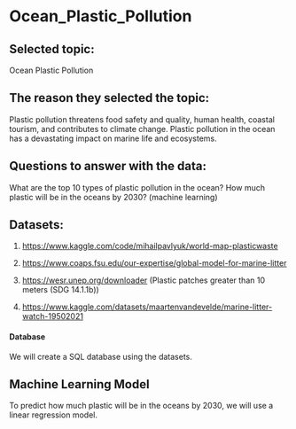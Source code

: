 # Ocean_Plastic_Pollution
## Selected topic:
Ocean Plastic Pollution
## The reason they selected the topic:
Plastic pollution threatens food safety and quality, human health, coastal tourism, and contributes to climate change. Plastic pollution in the ocean has a devastating impact on marine life and ecosystems. 

## Questions to answer with the data:
What are the top 10 types of plastic pollution in the ocean?
How much plastic will be in the oceans by 2030? (machine learning)

## Datasets: 

1. https://www.kaggle.com/code/mihailpavlyuk/world-map-plasticwaste

2. https://www.coaps.fsu.edu/our-expertise/global-model-for-marine-litter

3. https://wesr.unep.org/downloader (Plastic patches greater than 10 meters (SDG 14.1.1b)) 

4. https://www.kaggle.com/datasets/maartenvandevelde/marine-litter-watch-19502021

#### Database

We will create a SQL database using the datasets.

## Machine Learning Model

To predict how much plastic will be in the oceans by 2030, we will use a linear regression model. 
